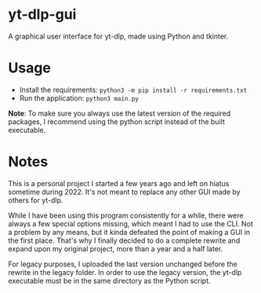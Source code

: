 # yt-dlp-gui
A graphical user interface for yt-dlp, made using Python and tkinter.

# Usage
- Install the requirements: `python3 -m pip install -r requirements.txt`
- Run the application: `python3 main.py`

**Note**: To make sure you always use the latest version of the required packages, I recommend using the python script instead of the built executable.

# Notes
This is a personal project I started a few years ago and left on hiatus sometime during 2022.
It's not meant to replace any other GUI made by others for yt-dlp.

While I have been using this program consistently for a while, there were always a few special options missing,
which meant I had to use the CLI. Not a problem by any means, but it kinda defeated the point of making a GUI in the
first place. That's why I finally decided to do a complete rewrite and expand upon my original project, more than a year
and a half later.

For legacy purposes, I uploaded the last version unchanged before the rewrite in the legacy folder.
In order to use the legacy version, the yt-dlp executable must be in the same directory as the Python script.
